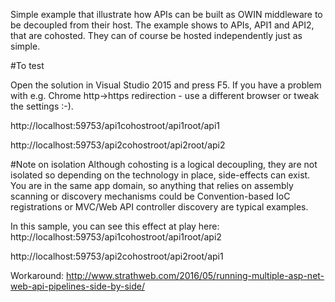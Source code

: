 Simple example that illustrate how APIs can be built as OWIN middleware to be decoupled from their host. 
The example shows to APIs, API1 and API2, that are cohosted. They can of course be hosted independently just as simple.

#To test

Open the solution in Visual Studio 2015 and press F5.
If you have a problem with e.g. Chrome http->https redirection - use a different browser or tweak the settings :-).

http://localhost:59753/api1cohostroot/api1root/api1

http://localhost:59753/api2cohostroot/api2root/api2

#Note on isolation
Although cohosting is a logical decoupling, they are not isolated so depending on the technology in place, side-effects can exist.
You are in the same app domain, so anything that relies on assembly scanning or discovery mechanisms could be 
Convention-based IoC registrations or MVC/Web API controller discovery are typical examples.

In this sample, you can see this effect at play here:
http://localhost:59753/api1cohostroot/api1root/api2

http://localhost:59753/api2cohostroot/api2root/api1

Workaround: http://www.strathweb.com/2016/05/running-multiple-asp-net-web-api-pipelines-side-by-side/

